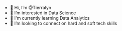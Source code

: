 - 👋 Hi, I’m @Tierralyn
- 👀 I’m interested in Data Science 
- 🌱 I'm currently learning Data Analytics 
- 💞️ I’m looking to connect on hard and soft tech skills

<!---
Tierralyn/Tierralyn is a ✨ special ✨ repository because its `README.md` (this file) appears on your GitHub profile.
You can click the Preview link to take a look at your changes.
--->
